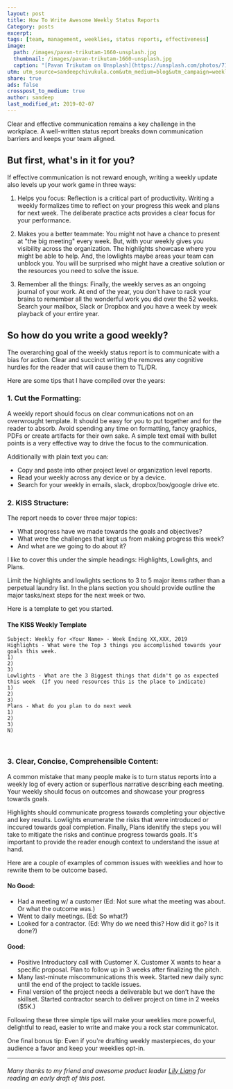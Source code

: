 ```yaml
---
layout: post
title: How To Write Awesome Weekly Status Reports
Category: posts
excerpt:
tags: [team, management, weeklies, status reports, effectiveness]
image:
  path: /images/pavan-trikutam-1660-unsplash.jpg
  thumbnail: /images/pavan-trikutam-1660-unsplash.jpg
  caption: "[Pavan Trikutam on Unsplash](https://unsplash.com/photos/71CjSSB83Wo)"
utm: utm_source=sandeepchivukula.com&utm_medium=blog&utm_campaign=weekly
share: true
ads: false
crosspost_to_medium: true
author: sandeep
last_modified_at: 2019-02-07
---
```



Clear and effective communication remains a key challenge in the workplace.
A well-written status report breaks down communication barriers and keeps your team aligned.


## But first, what's in it for you?

If effective communication is not reward enough, writing a weekly update also levels up your work game in three ways:


 1. Helps you focus: Reflection is a critical part of productivity. Writing a weekly formalizes time to reflect on your progress this week and plans for next week. The deliberate practice acts provides a clear focus for your performance.

 2. Makes you a better teammate: You might not have a chance to present at "the big meeting" every week. But, with your weekly gives you visibility across the organization. The highlights showcase where you might be able to help. And, the lowlights maybe areas your team can unblock you. You will be surprised who might have a creative solution or the resources you need to solve the issue.

 3. Remember all the things: Finally, the weekly serves as an ongoing journal of your work. At end of the year, you don't have to rack your brains to remember all the wonderful work you did over the 52 weeks. Search your mailbox, Slack or Dropbox and you have a week by week playback of your entire year.

## So how do you write a good weekly?

The overarching goal of the weekly status report is to communicate with a bias for action.
Clear and succinct writing the removes any cognitive hurdles for the reader that will cause them to TL/DR.

Here are some tips that I have compiled over the years:

### 1. Cut the Formatting:

A weekly report should focus on clear communications not on an overwrought template.
It should be easy for you to put together and for the reader to absorb.
Avoid spending any time on formatting, fancy graphics, PDFs or create artifacts for their own sake.
A simple text email with bullet points is a very effective way to drive the focus to the communication.

Additionally with plain text you can:
 - Copy and paste into other project level or organization level reports.
 - Read your weekly across any device or by a device.
 - Search for your weekly in emails, slack, dropbox/box/google drive etc.


### 2. KISS Structure:

The report needs to cover three major topics:
 - What progress have we made towards the goals and objectives?
 - What were the challenges that kept us from making progress this week?
 - And what are we going to do about it?

I like to cover this under the simple headings: Highlights, Lowlights, and Plans.

Limit the highlights and lowlights sections to 3 to 5 major items rather than a perpetual laundry list.
In the plans section you should provide outline the major tasks/next steps for the next week or two.

Here is a template to get you started.

#### The KISS Weekly Template
```
Subject: Weekly for <Your Name> - Week Ending XX,XXX, 2019
Highlights - What were the Top 3 things you accomplished towards your goals this week.
1)
2)
3)
Lowlights - What are the 3 Biggest things that didn't go as expected this week  (If you need resources this is the place to indicate)
1)
2)
3)
Plans - What do you plan to do next week
1)
2)
3)
N)
```
​

### 3. Clear, Concise, Comprehensible Content:

A common mistake that many people make is to turn status reports into a weekly log of every action or superflous narrative describing each meeting. Your weekly should focus on outcomes and showcase your progress towards goals.

Highlights should communicate progress towards completing your objective and key results.
Lowlights enumerate the risks that were introduced or inccured towards goal completion.
Finally, Plans idenitify the steps you will take to mitigate the risks and continue progress towards goals. It's important to provide the reader enough context to understand the issue at hand.


Here are a couple of examples of common issues with weeklies and how to rewrite them to be outcome based.

#### No Good:
>
  * Had a meeting w/ a customer
  (Ed: Not sure what the meeting was about. Or what the outcome was.)
  * Went to daily meetings. (Ed: So what?)
  * Looked for a contractor. (Ed: Why do we need this? How did it go? Is it done?)

#### Good:

>
  * Positive Introductory call with Customer X.
  Customer X  wants to hear a specific proposal.
  Plan to follow up in 3 weeks after finalizing the pitch.
  * Many last-minute miscommunications this week.
  Started new daily sync until the end of the project to tackle issues.
  * Final version of the project needs a deliverable but we don’t have the skillset.
  Started contractor search to deliver project on time in 2 weeks ($5K.)



Following these three simple tips will make your weeklies more powerful, delightful to read,  easier to write and make you a rock star communicator.

One final bonus tip:  Even if you're drafting weekly masterpieces, do your audience a favor and keep your weeklies opt-in.

----

###### Many thanks to my friend and awesome product leader [Lily Liang](https://www.linkedin.com/in/lilyliang?{{utm}}) for reading an early draft of this post.